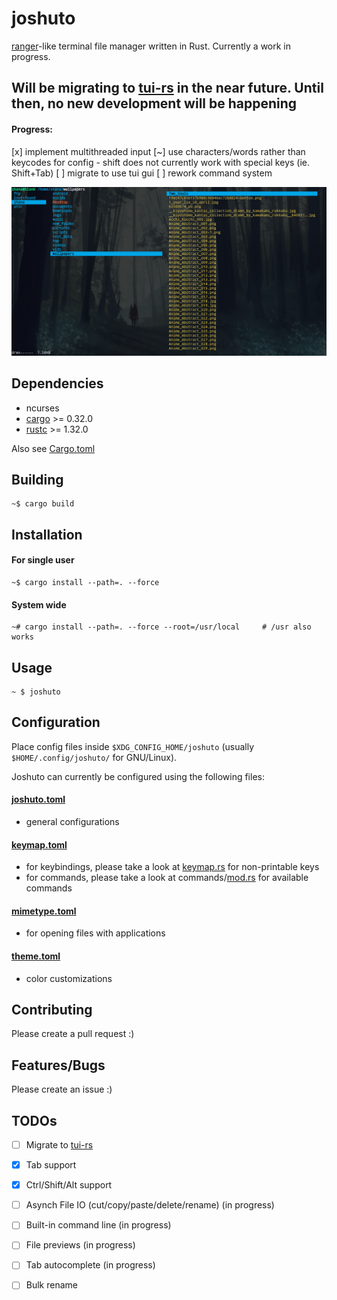 # joshuto

[ranger](https://github.com/ranger/ranger)-like terminal file manager written in Rust.
Currently a work in progress.

## Will be migrating to [tui-rs](https://github.com/fdehau/tui-rs) in the near future. Until then, no new development will be happening
#### Progress:
 [x] implement multithreaded input
 [~] use characters/words rather than keycodes for config
     - shift does not currently work with special keys (ie. Shift+Tab)
 [ ] migrate to use tui gui
 [ ] rework command system

![Alt text](joshuto_screenshot.png?raw=true "joshuto")

## Dependencies
 - ncurses
 - [cargo](https://github.com/rust-lang/cargo/) >= 0.32.0
 - [rustc](https://www.rust-lang.org/) >= 1.32.0

Also see [Cargo.toml](https://github.com/kamiyaa/joshuto/blob/master/Cargo.toml)

## Building
```
~$ cargo build
```

## Installation
#### For single user
```
~$ cargo install --path=. --force
```
#### System wide
```
~# cargo install --path=. --force --root=/usr/local     # /usr also works
```

## Usage
```
~ $ joshuto
```

## Configuration
Place config files inside `$XDG_CONFIG_HOME/joshuto` (usually `$HOME/.config/joshuto/` for GNU/Linux).

Joshuto can currently be configured using the following files:
#### [joshuto.toml](https://github.com/kamiyaa/joshuto/blob/master/config/joshuto.toml)
 - general configurations

#### [keymap.toml](https://github.com/kamiyaa/joshuto/blob/master/config/keymap.toml)
 - for keybindings, please take a look at [keymap.rs](https://github.com/kamiyaa/joshuto/blob/master/src/config/keymap.rs#L102) for non-printable keys
 - for commands, please take a look at commands/[mod.rs](https://github.com/kamiyaa/joshuto/blob/master/src/commands/mod.rs#L73) for available commands

#### [mimetype.toml](https://github.com/kamiyaa/joshuto/blob/master/config/mimetype.toml)
 - for opening files with applications

#### [theme.toml](https://github.com/kamiyaa/joshuto/blob/master/config/theme.toml)
 - color customizations


## Contributing
Please create a pull request :)

## Features/Bugs
Please create an issue :)

## TODOs
 - [ ] Migrate to [tui-rs](https://github.com/fdehau/tui-rs)
 - [x] Tab support
 - [x] Ctrl/Shift/Alt support
 - [ ] Asynch File IO (cut/copy/paste/delete/rename) (in progress)
 - [ ] Built-in command line (in progress)
 - [ ] File previews (in progress)
 - [ ] Tab autocomplete (in progress)
 - [ ] Bulk rename

